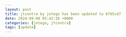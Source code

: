 ```yaml
---
layout: post
title: jtcontra by jotego has been updated to 8765cd7
date: 2024-09-08 05:42:10 +0000
categories: [jotego, jtcontra]
tags: [update]
---
```


